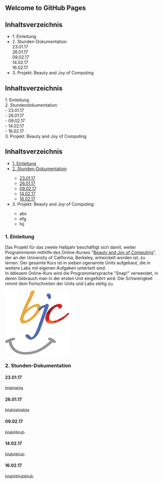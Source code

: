 ## Welcome to GitHub Pages

<h2>
Inhaltsverzeichnis
</h2>
<ul>
<li>1. Einleitung</li>
<li>2. Stunden-Dokumentation<br>23.01.17<br>26.01.17<br>09.02.17<br>14.02.17<br>16.02.17</li>
<li>3. Projekt: Beauty and Joy of Computing</li>
</ul>

<h2>
Inhaltsverzeichnis
</h2>
<p>1. Einleitung<br>2. Stundendokumentation<br>- 23.01.17<br>- 26.01.17<br>- 09.02.17<br>- 14.02.17<br>- 16.02.17<br>3. Projekt: Beauty and Joy of Computing</p>

<h2>
Inhaltsverzeichnis
</h2>
<ul> <li><a href="#Einl">1. Einleitung</a></li>
<li><a href="#Dok">2. Stunden-Dokumentation</a></li>
<ul> <li><a href="#231">23.01.17</a></li>
<li><a href="#261">26.01.17</a></li>
<li><a href="#092">09.02.17</a></li>
<li><a href="#142">14.02.17</a></li>
<li><a href="#162">16.02.17</a></li> </ul>
<li>3. Projekt: Beauty and Joy of Computing</li>
<ul> <li> abc</li>
<li>efg</li>
<li>hij</li> </ul> </ul>

<h3>
<a id="Einl">1. Einleitung</a>
</h3>
<p>Das Projekt für das zweite Halbjahr beschäftigt sich damit, weiter Programmieren mithilfe des Online-Kurses "<a href="http://bjc.berkeley.edu/index.html">Beauty and Joy of Computing</a>", der an der University of California, Berkeley, entwickelt worden ist, zu lernen. Der gesamte Kurs ist in sieben ogenannte Units aufgebaut, die in weitere Labs mit eigenen Aufgaben unterteilt sind.<br>In ddiesem Online-Kurs wird die Programmiersprache "Snap!" verwendet, in deren Gebrauch man in der ersten Unit eingeführt wird. Die Schwierigkeit nimmt dem Fortschreiten der Units und Labs stetig zu.</p>
<p><img src="Bilder BJC/bjc200.png" alt="bjc200" style="width:210px;height:210px;border:0;"></p>

<h3>
<a id="Dok">2. Stunden-Dokumentation</a>
</h3>

<h4>
<a id="231">23.01.17</a>

</h4>
<p>blablabla</p>

<h4>
<a id="261">26.01.17</a>
</h4>
<p>blablablabla</p>

<h4>
<a id="092">09.02.17</a>
</h4>
<p>blabliblub</p>

<h4>
<a id="142">14.02.17</a>
</h4>
<p>blabliblub</p>

<h4>
<a id="162">16.02.17</a>
</h4>
<p>blabliblubblub</p>





